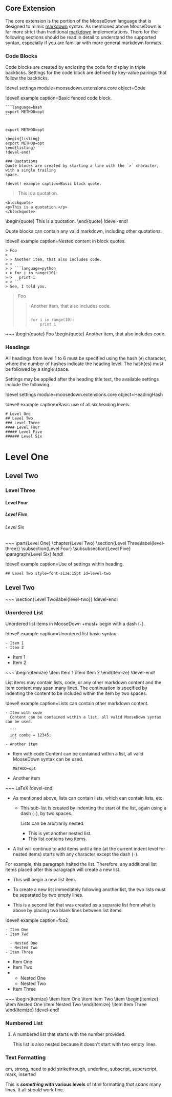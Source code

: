 ## Core Extension
The core extension is the portion of the MooseDown language that is designed to mimic [markdown]
syntax. As mentioned above MooseDown is far more strict than traditional [markdown] implementations.
There for the following sections should be read in detail to understand the supported syntax,
especially if you are familiar with more general markdown formats.

### Code Blocks
Code blocks are created by enclosing the code for display in triple backticks. Settings for
the code block are defined by key-value pairings that follow the backticks.

!devel settings module=moosedown.extensions.core object=Code

!devel! example caption=Basic fenced code block.
~~~
```language=bash
export METHOD=opt
```
~~~
<pre><code class="language-bash">
export METHOD=opt
</code></pre>
~~~
\begin{listing}
export METHOD=opt
\end{listing}
!devel-end!

### Quotations
Quote blocks are created by starting a line with the `>` character, with a single trailing
space.

!devel! example caption=Basic block quote.
~~~
> This is a quotation.
~~~
<blockquote>
<p>This is a quotation.</p>
</blockquote>
~~~
\begin{quote}
This is a quotation.
\end{quote}
!devel-end!

Quote blocks can contain any valid markdown, including other quotations.

!devel! example caption=Nested content in block quotes.
~~~
> Foo
>
> > Another item, that also includes code.
> >
> > ```language=python
> > for i in range(10):
> >   print i
> > ```
> See, I told you.
~~~
<blockquote>
<p>Foo</p>
<blockquote>
<p>Another item, that also includes code.</p>
<pre><code class="language-python">
for i in range(10):
    print i
</code></pre>
</blockquote>
</blockquote>
~~~
\begin{quote}
Foo
\begin{quote}
Another item, that also includes code.

### Headings
All headings from level 1 to 6 must be specified using the hash (`#`) character, where the
number of hashes indicate the heading level. The hash(es) must be followed by a single space.

Settings may be applied after the heading title text, the available settings include the
following.

!devel settings module=moosedown.extensions.core object=HeadingHash

!devel! example caption=Basic use of all six heading levels.
~~~
# Level One
## Level Two
### Level Three
#### Level Four
##### Level Five
###### Level Six
~~~
<h1>Level One</h1>
<h2>Level Two</h2>
<h3>Level Three</h3>
<h4>Level Four</h4>
<h5>Level Five</h5>
<h6>Level Six</h6>
~~~
\part{Level One}
\chapter{Level Two}
\section{Level Three\label{level-three}}
\subsection{Level Four}
\subsubsection{Level Five}
\paragraph{Level Six}
!end!


!devel! example caption=Use of settings within heading.
~~~
## Level Two style=font-size:15pt id=level-two
~~~
<h2 style="font-size:14pt" id="level-two">Level Two</h2>
~~~
\section{Level Two\label{level-two}}
!devel-end!

### Unordered List
Unordered list items in MooseDown +must+ begin with a dash (`-`).

!devel! example caption=Unordered list basic syntax.
~~~
- Item 1
- Item 2
~~~
<ul>
<li>Item 1</li>
<li>Item 2</li>
</ul>
~~~
\begin{itemize}
\item Item 1
\item Item 2
\end{itemize}
!devel-end!

List items may contain lists, code, or any other markdown content and the item content may
span many lines. The continuation is specified by indenting the content to be included within the
item by two spaces.

!devel! example caption=Lists can contain other markdown content.
~~~
- Item with code
  Content can be contained within a list, all valid MooseDown syntax can be used.

  ```
  int combo = 12345;
  ```
- Another item
~~~
<ul>
<li>
<p>Item with code Content can be contained within a list, all valid MooseDown syntax can be used.</p>
<pre><code class="language-bash">METHOD=opt</code></pre>
</li>
<li><p>Another item</p>
</li>
</ul>
~~~
LaTeX
!devel-end!


- As mentioned above, lists can contain lists, which can contain lists, etc.

  - This sub-list is created by indenting the start of the list, again using a dash (`-`), by
    two spaces.

    Lists can be arbitrarily nested.

    - This is yet another nested list.
    - This list contains two items.

- A list will continue to add items until a line (at the current indent level for nested items)
  starts with any character except the dash (`-`).

For example, this paragraph halted the list. Therefore, any additional list items placed
after this paragraph will create a new list.

- This will begin a new list item.

- To create a new list immediately following another list, the two lists must be separated by
  two empty lines.


- This is a second list that was created as a separate list from what is above by placing two
  blank lines between list items.


!devel! example caption=foo2
~~~
- Item One
- Item Two

  - Nested One
  - Nested Two
- Item Three
~~~
<ul>
  <li>Item One</li>
  <li>Item Two</li>
  <li>
    <ul>
      <li>Nested One</li>
      <li>Nested Two</li>
    </ul>
  </li>
  <li>Item Three</li>
</ul>
~~~
\begin{itemize}
  \item Item One
  \item Item Two
  \item
    \begin{itemize}
      \item Nested One  
      \item Nested Two
    \end{itemize}
  \item Item Three
\end{itemize}
!devel-end!




### Numbered List
1. A numbered list that starts with the number provided.

   This list is also nested because it doesn't start with two empty lines.

### Text Formatting

em, strong, need to add strikethrough, underline, subscript, superscript, mark, inserted

This is ***something* with various
levels** of html formatting *that
spans* many lines. It all *should* work
fine.

[markdown]: https://en.wikipedia.org/wiki/Markdown
